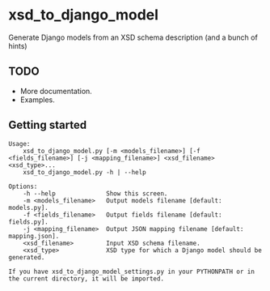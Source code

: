 # xsd_to_django_model
Generate Django models from an XSD schema description (and a bunch of hints)

## TODO
* More documentation.
* Examples.

## Getting started

```
Usage:
    xsd_to_django_model.py [-m <models_filename>] [-f <fields_filename>] [-j <mapping_filename>] <xsd_filename> <xsd_type>...
    xsd_to_django_model.py -h | --help

Options:
    -h --help              Show this screen.
    -m <models_filename>   Output models filename [default: models.py].
    -f <fields_filename>   Output fields filename [default: fields.py].
    -j <mapping_filename>  Output JSON mapping filename [default: mapping.json].
    <xsd_filename>         Input XSD schema filename.
    <xsd_type>             XSD type for which a Django model should be generated.

If you have xsd_to_django_model_settings.py in your PYTHONPATH or in the current directory, it will be imported.
```
